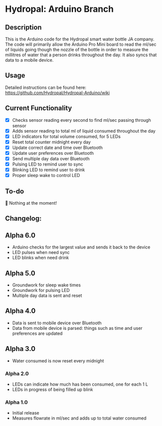 # Hydropal: Arduino Branch

## Description
This is the Arduino code for the Hydropal smart water bottle JA company. The code will primarily allow the Arduino Pro Mini board to read the ml/sec of liquids going though the nozzle of the bottle in order to measure the millitres of water that a person drinks throughout the day. It also syncs that data to a mobile device.

## Usage
Detailed instructions can be found here: https://github.com/Hydropal/Hydropal-Arduino/wiki

## Current Functionality
- [x] Checks sensor reading every second to find ml/sec passing through sensor
- [x] Adds sensor reading to total ml of liquid consumed throughout the day
- [x] LED indicators for total volume consumed, for 5 LEDs
- [x] Reset total counter midnight every day
- [x] Update correct date and time over Bluetooth
- [x] Update user preferences over Bluetooth
- [x] Send multiple day data over Bluetooth
- [X] Pulsing LED to remind user to sync
- [X] Blinking LED to remind user to drink
- [X] Proper sleep wake to control LED

## To-do
🎉 Nothing at the moment!

## Changelog:

## Alpha 6.0
- Arduino checks for the largest value and sends it back to the device
- LED pulses when need sync
- LED blinks when need drink

## Alpha 5.0
- Groundwork for sleep wake times
- Groundwork for pulsing LED
- Multiple day data is sent and reset

## Alpha 4.0
- Data is sent to mobile device over Bluetooth
- Data from mobile device is parsed: things such as time and user preferences are updated

## Alpha 3.0
- Water consumed is now reset every midnight

### Alpha 2.0
- LEDs can indicate how much has been consumed, one for each 1 L
- LEDs in progress of being filled up blink

### Alpha 1.0
- Initial release
- Measures flowrate in ml/sec and adds up to total water consumed
